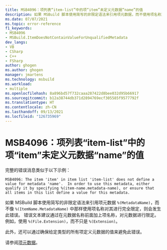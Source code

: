 ```yaml
---
title: MSB4096：项列表“item-list”中的项“item”未定义元数据“name”的值
description: 如果 MSBuild 脚本使用简写的非限定语法来引用项元数据，而不使用项名称对其进行完全限定，则会发生此错误。
ms.date: 07/07/2021
ms.topic: error-reference
f1_keywords:
- MSB4096
- MSBuild.ItemDoesNotContainValueForUnqualifiedMetadata
dev_langs:
- VB
- CSharp
- C++
- FSharp
author: ghogen
ms.author: ghogen
manager: jmartens
ms.technology: msbuild
ms.workload:
- multiple
ms.openlocfilehash: 8a896bd57f732caaa287422d8bee032d95b66917
ms.sourcegitcommit: b12a38744db371d2894769ecf305585f9577792f
ms.translationtype: HT
ms.contentlocale: zh-CN
ms.lasthandoff: 09/13/2021
ms.locfileid: "126735969"
---
```

# <a name="msb4096-the-item-item-in-item-list-item-list-does-not-define-a-value-for-metadata-name"></a>MSB4096：项列表“item-list”中的项“item”未定义元数据“name”的值

完整的错误消息类似于以下示例：

```output
MSB4096: The item 'item' in item list 'item-list' does not define a value for metadata 'name'.  In order to use this metadata, either qualify it by specifying %(item-name.metadata-name), or ensure that all items in this list define a value for this metadata.
```

如果 MSBuild 脚本使用简写的非限定语法来引用项元数据 `%(MetadataName)`，而不像 `%(ItemName.MetadataName)` 中那样使用项名称对其进行完全限定，则会发生此错误。 错误文本建议通过在元数据名称前面加上项名称，对元数据进行限定。 例如，使用 `%(File.Extension)`，而不只是 `%(Extension)`。

此外，还可以通过确保给定类型的所有项定义元数据的值来避免此错误。

请参阅[项元数据](../msbuild-items.md#item-metadata)。
